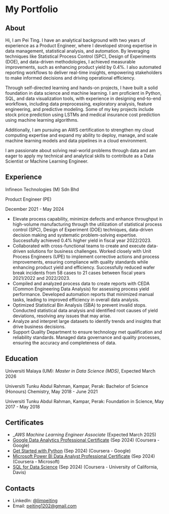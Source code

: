 # My Portfolio 
## About 
Hi, I am Pei Ting. I have an analytical background with two years of experience as a Product Engineer, where I developed strong expertise in data management, statistical analysis, and automation. By leveraging techniques like Statistical Process Control (SPC), Design of Experiments (DOE), and data-driven methodologies, I achieved measurable improvements, such as enhancing product yield by 0.4%. I also automated reporting workflows to deliver real-time insights, empowering stakeholders to make informed decisions and driving operational efficiency.  

Through self-directed learning and hands-on projects, I have built a solid foundation in data science and machine learning. I am proficient in Python, SQL, and data visualization tools, with experience in designing end-to-end workflows, including data preprocessing, exploratory analysis, feature engineering, and predictive modeling. Some of my key projects include stock price prediction using LSTMs and medical insurance cost prediction using machine learning algorithms.  

Additionally, I am pursuing an AWS certification to strengthen my cloud computing expertise and expand my ability to deploy, manage, and scale machine learning models and data pipelines in a cloud environment.  

I am passionate about solving real-world problems through data and am eager to apply my technical and analytical skills to contribute as a Data Scientist or Machine Learning Engineer.  


## Experience
Infineon Technologies (M) Sdn Bhd

Product Engineer (PE)

December 2021 - May 2024

- Elevate process capability, minimize defects and enhance throughput in high-volume
manufacturing through the utilization of statistical process control (SPC), Design of Experiment
(DOE) techniques, data-driven decision making and systematic problem-solving expertise.
Successfully achieved 0.4% higher yield in fiscal year 2022/2023.
- Collaborated with cross-functional teams to create and execute data-driven solutions for business
challenges. Worked closely with Unit Process Engineers (UPE) to implement corrective actions and
process improvements, ensuring compliance with quality standards while enhancing product yield
and efficiency. Successfully reduced wafer break incidents from 58 cases to 21 cases between
fiscal years 2021/2022 and 2022/2023.
- Compiled and analyzed process data to create reports with CEDA (Common Engineering Data
Analysis) for assessing process yield performance. Developed automation reports that minimized
manual tasks, leading to improved efficiency in overall data analysis.
- Optimized Statistical Bin Analysis (SBA) to prevent invalid stops. Conducted statistical data
analysis and identified root causes of yield deviations, resolving any issues that may arise.
- Analyze and interpret large datasets to identify trends and insights that drive business decisions.
- Support Quality Department to ensure technology met qualification and reliability standards.
Managed data governance and quality processes, ensuring the accuracy and completeness of data. 






## Education
Universiti Malaya (UM):
_Master in Data Science (MDS)_,
Expected March 2026

Universiti Tunku Abdul Rahman, Kampar, Perak: 
Bachelor of Science (Honours) Chemistry,
May 2018 - June 2021

Universiti Tunku Abdul Rahman, Kampar, Perak:
Foundation in Science,
May 2017 - May 2018


## Certificates

- __AWS Machine Learning Engineer Associate_ (Expected March 2025)
- [Google Data Analytics Professional Certificate](https://github.com/LimPeiTing/LimPeiTing/blob/main/Google%20Data%20Analytics%20Professional%20Certificate.pdf) (Sep 2024) (Coursera - Google)
- [Get Started with Python](https://github.com/LimPeiTing/LimPeiTing/blob/main/Google%20Certification_Get%20started%20with%20Python.pdf) (Sep 2024) (Coursera - Google)
- [Microsoft Power BI Data Analyst Professional Certificate](https://github.com/LimPeiTing/LimPeiTing/blob/main/Coursera_Microsoft%20Power%20BI%20Certification.pdf) (Sep 2024) (Coursera - Microsoft)
- [SQL for Data Science](https://github.com/LimPeiTing/LimPeiTing/blob/main/SQL%20for%20Data%20Science%20Certification.pdf) (Sep 2024) (Coursera - University of California, Davis)

## Contacts
- LinkedIn: [@limpeiting](https://www.linkedin.com/in/pei-ting-578b262a7/)
- Email: peiting1202@gmail.com
